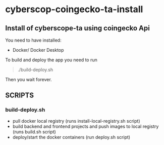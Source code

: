# cyberscop-coingecko-ta-install

## Install of cyberscope-ta using coingecko Api

You need to have installed: 
- Docker/ Docker Desktop

To build and deploy the app you need to run
 > ./build-deploy.sh

Then you wait forever.

## SCRIPTS  

### build-deploy.sh
- pull docker local registry (runs install-local-registry.sh script)
- build backend and frontend projects and push images to local registry (runs build.sh script)
- deploy/start the docker containers (run deploy.sh script)





